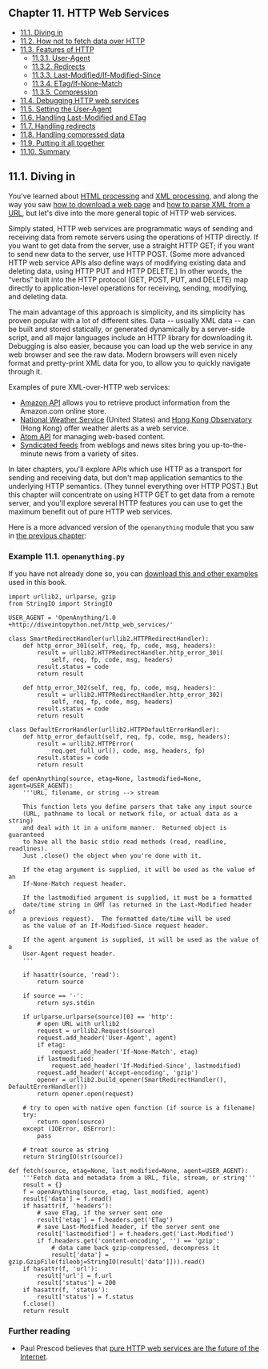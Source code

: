 

Chapter 11. HTTP Web Services
-----------------------------

-   [11.1. Diving in](index.html#oa.divein)
-   [11.2. How not to fetch data over HTTP](review.html)
-   [11.3. Features of HTTP](http_features.html)
    -   [11.3.1. User-Agent](http_features.html#d0e27596)
    -   [11.3.2. Redirects](http_features.html#d0e27616)
    -   [11.3.3.
        Last-Modified/If-Modified-Since](http_features.html#d0e27689)
    -   [11.3.4. ETag/If-None-Match](http_features.html#d0e27724)
    -   [11.3.5. Compression](http_features.html#d0e27752)
-   [11.4. Debugging HTTP web services](debugging.html)
-   [11.5. Setting the User-Agent](user_agent.html)
-   [11.6. Handling Last-Modified and ETag](etags.html)
-   [11.7. Handling redirects](redirects.html)
-   [11.8. Handling compressed data](gzip_compression.html)
-   [11.9. Putting it all together](alltogether.html)
-   [11.10. Summary](summary.html)

11.1. Diving in
---------------

You've learned about [HTML
processing](../html_processing/index.html "Chapter 8. HTML Processing")
and [XML
processing](../xml_processing/index.html "Chapter 9. XML Processing"),
and along the way you saw [how to download a web
page](../html_processing/extracting_data.html#dialect.extract.urllib "Example 8.5. Introducing urllib")
and [how to parse XML from a
URL](../scripts_and_streams/index.html#kgp.openanything.urllib "Example 10.2. Parsing XML from a URL"),
but let's dive into the more general topic of HTTP web services.

Simply stated, HTTP web services are programmatic ways of sending and
receiving data from remote servers using the operations of HTTP
directly. If you want to get data from the server, use a straight HTTP
GET; if you want to send new data to the server, use HTTP POST. (Some
more advanced HTTP web service APIs also define ways of modifying
existing data and deleting data, using HTTP PUT and HTTP DELETE.) In
other words, the “verbs” built into the HTTP protocol (GET, POST, PUT,
and DELETE) map directly to application-level operations for receiving,
sending, modifying, and deleting data.

The main advantage of this approach is simplicity, and its simplicity
has proven popular with a lot of different sites. Data -- usually XML
data -- can be built and stored statically, or generated dynamically by
a server-side script, and all major languages include an HTTP library
for downloading it. Debugging is also easier, because you can load up
the web service in any web browser and see the raw data. Modern browsers
will even nicely format and pretty-print XML data for you, to allow you
to quickly navigate through it.

Examples of pure XML-over-HTTP web services:

-   [Amazon API](http://www.amazon.com/webservices) allows you to
    retrieve product information from the Amazon.com online store.
-   [National Weather Service](http://www.nws.noaa.gov/alerts/) (United
    States) and [Hong Kong Observatory](http://demo.xml.weather.gov.hk/)
    (Hong Kong) offer weather alerts as a web service.
-   [Atom API](http://atomenabled.org/) for managing web-based content.
-   [Syndicated feeds](http://syndic8.com/) from weblogs and news sites
    bring you up-to-the-minute news from a variety of sites.

In later chapters, you'll explore APIs which use HTTP as a transport for
sending and receiving data, but don't map application semantics to the
underlying HTTP semantics. (They tunnel everything over HTTP POST.) But
this chapter will concentrate on using HTTP GET to get data from a
remote server, and you'll explore several HTTP features you can use to
get the maximum benefit out of pure HTTP web services.

Here is a more advanced version of the `openanything` module that you
saw in [the previous
chapter](../scripts_and_streams/index.html "Chapter 10. Scripts and Streams"):

### Example 11.1. `openanything.py`

If you have not already done so, you can [download this and other
examples](http://diveintopython.net/download/diveintopython-examples-5.4.zip "Download example scripts")
used in this book.

    import urllib2, urlparse, gzip
    from StringIO import StringIO

    USER_AGENT = 'OpenAnything/1.0 +http://diveintopython.net/http_web_services/'

    class SmartRedirectHandler(urllib2.HTTPRedirectHandler):    
        def http_error_301(self, req, fp, code, msg, headers):  
            result = urllib2.HTTPRedirectHandler.http_error_301(
                self, req, fp, code, msg, headers)              
            result.status = code                                
            return result                                       

        def http_error_302(self, req, fp, code, msg, headers):  
            result = urllib2.HTTPRedirectHandler.http_error_302(
                self, req, fp, code, msg, headers)              
            result.status = code                                
            return result                                       

    class DefaultErrorHandler(urllib2.HTTPDefaultErrorHandler):   
        def http_error_default(self, req, fp, code, msg, headers):
            result = urllib2.HTTPError(                           
                req.get_full_url(), code, msg, headers, fp)       
            result.status = code                                  
            return result                                         

    def openAnything(source, etag=None, lastmodified=None, agent=USER_AGENT):
        '''URL, filename, or string --> stream

        This function lets you define parsers that take any input source
        (URL, pathname to local or network file, or actual data as a string)
        and deal with it in a uniform manner.  Returned object is guaranteed
        to have all the basic stdio read methods (read, readline, readlines).
        Just .close() the object when you're done with it.

        If the etag argument is supplied, it will be used as the value of an
        If-None-Match request header.

        If the lastmodified argument is supplied, it must be a formatted
        date/time string in GMT (as returned in the Last-Modified header of
        a previous request).  The formatted date/time will be used
        as the value of an If-Modified-Since request header.

        If the agent argument is supplied, it will be used as the value of a
        User-Agent request header.
        '''

        if hasattr(source, 'read'):
            return source

        if source == '-':
            return sys.stdin

        if urlparse.urlparse(source)[0] == 'http':                                      
            # open URL with urllib2                                                     
            request = urllib2.Request(source)                                           
            request.add_header('User-Agent', agent)                                     
            if etag:                                                                    
                request.add_header('If-None-Match', etag)                               
            if lastmodified:                                                            
                request.add_header('If-Modified-Since', lastmodified)                   
            request.add_header('Accept-encoding', 'gzip')                               
            opener = urllib2.build_opener(SmartRedirectHandler(), DefaultErrorHandler())
            return opener.open(request)                                                 
        
        # try to open with native open function (if source is a filename)
        try:
            return open(source)
        except (IOError, OSError):
            pass

        # treat source as string
        return StringIO(str(source))

    def fetch(source, etag=None, last_modified=None, agent=USER_AGENT):  
        '''Fetch data and metadata from a URL, file, stream, or string'''
        result = {}                                                      
        f = openAnything(source, etag, last_modified, agent)             
        result['data'] = f.read()                                        
        if hasattr(f, 'headers'):                                        
            # save ETag, if the server sent one                          
            result['etag'] = f.headers.get('ETag')                       
            # save Last-Modified header, if the server sent one          
            result['lastmodified'] = f.headers.get('Last-Modified')      
            if f.headers.get('content-encoding', '') == 'gzip':          
                # data came back gzip-compressed, decompress it          
                result['data'] = gzip.GzipFile(fileobj=StringIO(result['data']])).read()
        if hasattr(f, 'url'):                                            
            result['url'] = f.url                                        
            result['status'] = 200                                       
        if hasattr(f, 'status'):                                         
            result['status'] = f.status                                  
        f.close()                                                        
        return result                                                    

### Further reading

-   Paul Prescod believes that [pure HTTP web services are the future of
    the
    Internet](http://webservices.xml.com/pub/a/ws/2002/02/06/rest.html).

  

